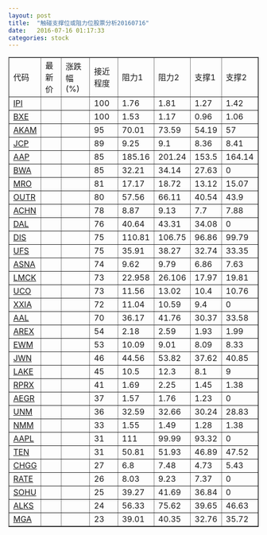```yaml
---
layout: post
title:  "触碰支撑位或阻力位股票分析20160716"
date:   2016-07-16 01:17:33
categories: stock
---
```

<script type="text/javascript">
var stockList = []
stockList.push('gb_ipi');
stockList.push('gb_bxe');
stockList.push('gb_akam');
stockList.push('gb_jcp');
stockList.push('gb_aap');
stockList.push('gb_bwa');
stockList.push('gb_mro');
stockList.push('gb_outr');
stockList.push('gb_achn');
stockList.push('gb_dal');
stockList.push('gb_dis');
stockList.push('gb_ufs');
stockList.push('gb_asna');
stockList.push('gb_lmck');
stockList.push('gb_uco');
stockList.push('gb_xxia');
stockList.push('gb_aal');
stockList.push('gb_arex');
stockList.push('gb_ewm');
stockList.push('gb_jwn');
stockList.push('gb_lake');
stockList.push('gb_rprx');
stockList.push('gb_aegr');
stockList.push('gb_unm');
stockList.push('gb_nmm');
stockList.push('gb_aapl');
stockList.push('gb_ten');
stockList.push('gb_chgg');
stockList.push('gb_rate');
stockList.push('gb_sohu');
stockList.push('gb_alks');
stockList.push('gb_mga');
</script>
<table border="1">
 <tr>
 <td>代码</td>
 <td>最新价</td>
 <td>涨跌幅(%)</td>
 <td>接近程度</td>
 <td>阻力1</td>
 <td>阻力2</td>
 <td>支撑1</td>
 <td>支撑2</td>
</tr>
  <tr id="ipi" class="green">
  <td><a href="http://stock.finance.sina.com.cn/usstock/quotes/IPI.html" target="_blank">IPI</a></td><td></td><td></td><td>100</td><td>1.76</td><td>1.81</td><td>1.27</td><td>1.42</td></tr>
  <tr id="bxe" class="green">
  <td><a href="http://stock.finance.sina.com.cn/usstock/quotes/BXE.html" target="_blank">BXE</a></td><td></td><td></td><td>100</td><td>1.53</td><td>1.17</td><td>0.96</td><td>1.06</td></tr>
  <tr id="akam" class="green">
  <td><a href="http://stock.finance.sina.com.cn/usstock/quotes/AKAM.html" target="_blank">AKAM</a></td><td></td><td></td><td>95</td><td>70.01</td><td>73.59</td><td>54.19</td><td>57</td></tr>
  <tr id="jcp" class="green">
  <td><a href="http://stock.finance.sina.com.cn/usstock/quotes/JCP.html" target="_blank">JCP</a></td><td></td><td></td><td>89</td><td>9.25</td><td>9.1</td><td>8.36</td><td>8.41</td></tr>
  <tr id="aap" class="green">
  <td><a href="http://stock.finance.sina.com.cn/usstock/quotes/AAP.html" target="_blank">AAP</a></td><td></td><td></td><td>85</td><td>185.16</td><td>201.24</td><td>153.5</td><td>164.14</td></tr>
  <tr id="bwa" class="red">
  <td><a href="http://stock.finance.sina.com.cn/usstock/quotes/BWA.html" target="_blank">BWA</a></td><td></td><td></td><td>85</td><td>32.21</td><td>34.14</td><td>27.63</td><td>0</td></tr>
  <tr id="mro" class="green">
  <td><a href="http://stock.finance.sina.com.cn/usstock/quotes/MRO.html" target="_blank">MRO</a></td><td></td><td></td><td>81</td><td>17.17</td><td>18.72</td><td>13.12</td><td>15.07</td></tr>
  <tr id="outr" class="green">
  <td><a href="http://stock.finance.sina.com.cn/usstock/quotes/OUTR.html" target="_blank">OUTR</a></td><td></td><td></td><td>80</td><td>57.56</td><td>66.11</td><td>40.54</td><td>43.9</td></tr>
  <tr id="achn" class="red">
  <td><a href="http://stock.finance.sina.com.cn/usstock/quotes/ACHN.html" target="_blank">ACHN</a></td><td></td><td></td><td>78</td><td>8.87</td><td>9.13</td><td>7.7</td><td>7.88</td></tr>
  <tr id="dal" class="red">
  <td><a href="http://stock.finance.sina.com.cn/usstock/quotes/DAL.html" target="_blank">DAL</a></td><td></td><td></td><td>76</td><td>40.64</td><td>43.31</td><td>34.08</td><td>0</td></tr>
  <tr id="dis" class="green">
  <td><a href="http://stock.finance.sina.com.cn/usstock/quotes/DIS.html" target="_blank">DIS</a></td><td></td><td></td><td>75</td><td>110.81</td><td>106.75</td><td>96.86</td><td>99.79</td></tr>
  <tr id="ufs" class="red">
  <td><a href="http://stock.finance.sina.com.cn/usstock/quotes/UFS.html" target="_blank">UFS</a></td><td></td><td></td><td>75</td><td>35.91</td><td>38.27</td><td>32.74</td><td>33.35</td></tr>
  <tr id="asna" class="green">
  <td><a href="http://stock.finance.sina.com.cn/usstock/quotes/ASNA.html" target="_blank">ASNA</a></td><td></td><td></td><td>74</td><td>9.62</td><td>9.79</td><td>6.86</td><td>7.63</td></tr>
  <tr id="lmck" class="green">
  <td><a href="http://stock.finance.sina.com.cn/usstock/quotes/LMCK.html" target="_blank">LMCK</a></td><td></td><td></td><td>73</td><td>22.958</td><td>26.106</td><td>17.97</td><td>19.81</td></tr>
  <tr id="uco" class="green">
  <td><a href="http://stock.finance.sina.com.cn/usstock/quotes/UCO.html" target="_blank">UCO</a></td><td></td><td></td><td>73</td><td>11.56</td><td>13.02</td><td>10.4</td><td>10.76</td></tr>
  <tr id="xxia" class="red">
  <td><a href="http://stock.finance.sina.com.cn/usstock/quotes/XXIA.html" target="_blank">XXIA</a></td><td></td><td></td><td>72</td><td>11.04</td><td>10.59</td><td>9.4</td><td>0</td></tr>
  <tr id="aal" class="red">
  <td><a href="http://stock.finance.sina.com.cn/usstock/quotes/AAL.html" target="_blank">AAL</a></td><td></td><td></td><td>70</td><td>36.17</td><td>41.76</td><td>30.37</td><td>33.58</td></tr>
  <tr id="arex" class="red">
  <td><a href="http://stock.finance.sina.com.cn/usstock/quotes/AREX.html" target="_blank">AREX</a></td><td></td><td></td><td>54</td><td>2.18</td><td>2.59</td><td>1.93</td><td>1.99</td></tr>
  <tr id="ewm" class="green">
  <td><a href="http://stock.finance.sina.com.cn/usstock/quotes/EWM.html" target="_blank">EWM</a></td><td></td><td></td><td>53</td><td>10.09</td><td>9.01</td><td>8.09</td><td>8.33</td></tr>
  <tr id="jwn" class="green">
  <td><a href="http://stock.finance.sina.com.cn/usstock/quotes/JWN.html" target="_blank">JWN</a></td><td></td><td></td><td>46</td><td>44.56</td><td>53.82</td><td>37.62</td><td>40.85</td></tr>
  <tr id="lake" class="green">
  <td><a href="http://stock.finance.sina.com.cn/usstock/quotes/LAKE.html" target="_blank">LAKE</a></td><td></td><td></td><td>45</td><td>10.5</td><td>12.3</td><td>8.1</td><td>9</td></tr>
  <tr id="rprx" class="red">
  <td><a href="http://stock.finance.sina.com.cn/usstock/quotes/RPRX.html" target="_blank">RPRX</a></td><td></td><td></td><td>41</td><td>1.69</td><td>2.25</td><td>1.45</td><td>1.38</td></tr>
  <tr id="aegr" class="red">
  <td><a href="http://stock.finance.sina.com.cn/usstock/quotes/AEGR.html" target="_blank">AEGR</a></td><td></td><td></td><td>37</td><td>1.57</td><td>1.76</td><td>1.23</td><td>0</td></tr>
  <tr id="unm" class="red">
  <td><a href="http://stock.finance.sina.com.cn/usstock/quotes/UNM.html" target="_blank">UNM</a></td><td></td><td></td><td>36</td><td>32.59</td><td>32.66</td><td>30.24</td><td>28.83</td></tr>
  <tr id="nmm" class="red">
  <td><a href="http://stock.finance.sina.com.cn/usstock/quotes/NMM.html" target="_blank">NMM</a></td><td></td><td></td><td>33</td><td>1.55</td><td>1.49</td><td>1.28</td><td>1.38</td></tr>
  <tr id="aapl" class="red">
  <td><a href="http://stock.finance.sina.com.cn/usstock/quotes/AAPL.html" target="_blank">AAPL</a></td><td></td><td></td><td>31</td><td>111</td><td>99.99</td><td>93.32</td><td>0</td></tr>
  <tr id="ten" class="red">
  <td><a href="http://stock.finance.sina.com.cn/usstock/quotes/TEN.html" target="_blank">TEN</a></td><td></td><td></td><td>31</td><td>50.81</td><td>51.93</td><td>46.89</td><td>47.52</td></tr>
  <tr id="chgg" class="green">
  <td><a href="http://stock.finance.sina.com.cn/usstock/quotes/CHGG.html" target="_blank">CHGG</a></td><td></td><td></td><td>27</td><td>6.8</td><td>7.48</td><td>4.73</td><td>5.43</td></tr>
  <tr id="rate" class="red">
  <td><a href="http://stock.finance.sina.com.cn/usstock/quotes/RATE.html" target="_blank">RATE</a></td><td></td><td></td><td>26</td><td>8.03</td><td>9.23</td><td>7.37</td><td>0</td></tr>
  <tr id="sohu" class="green">
  <td><a href="http://stock.finance.sina.com.cn/usstock/quotes/SOHU.html" target="_blank">SOHU</a></td><td></td><td></td><td>25</td><td>39.27</td><td>41.69</td><td>36.84</td><td>0</td></tr>
  <tr id="alks" class="green">
  <td><a href="http://stock.finance.sina.com.cn/usstock/quotes/ALKS.html" target="_blank">ALKS</a></td><td></td><td></td><td>24</td><td>56.33</td><td>75.62</td><td>39.65</td><td>46.63</td></tr>
  <tr id="mga" class="red">
  <td><a href="http://stock.finance.sina.com.cn/usstock/quotes/MGA.html" target="_blank">MGA</a></td><td></td><td></td><td>23</td><td>39.01</td><td>40.35</td><td>32.76</td><td>35.72</td></tr>
</table>
